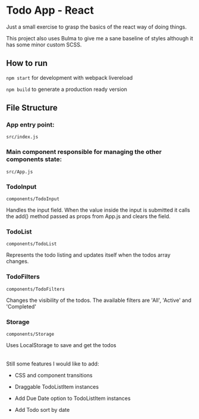 
# Todo App - React

Just a small exercise to grasp the basics of the react way of doing things.

This project also uses Bulma to give me a sane baseline of styles although it has some minor custom SCSS.

## How to run

`npm start` for development with webpack livereload

`npm build` to generate a production ready version

## File Structure

### App entry point:

`src/index.js`

### Main component responsible for managing the other components state:

`src/App.js`


### TodoInput

`components/TodoInput`

Handles the input field. When the value inside the input is submitted it calls the add() method passed as props from App.js and clears the field.

### TodoList

`components/TodoList`

Represents the todo listing and updates itself when the todos array changes.

### TodoFilters

`components/TodoFilters`

Changes the visibility of the todos. The available filters are 'All', 'Active' and 'Completed'

### Storage

`components/Storage`

Uses LocalStorage to save and get the todos

######

Still some features I would like to add:

- CSS and component transitions

- Draggable TodoListItem instances

- Add Due Date option to TodoListItem instances

- Add Todo sort by date